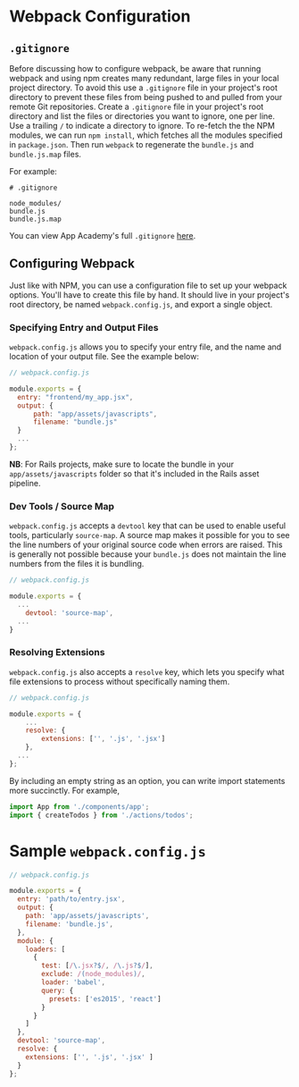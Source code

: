 # Webpack Configuration

## `.gitignore`

Before discussing how to configure webpack, be aware that running webpack
and using npm creates many redundant, large files in your local project
directory. To avoid this use a `.gitignore` file in your project's root directory to 
prevent these files from being pushed to and pulled from your remote Git
repositories. Create a `.gitignore` file in your project's root directory 
and list the files or directories you want to ignore, one per line. Use a 
trailing `/` to indicate a directory to ignore. To re-fetch the the NPM modules, 
we can run `npm install`, which fetches all the modules specified in `package.json`.
Then run `webpack` to regenerate the `bundle.js` and `bundle.js.map` files.

For example:

```
# .gitignore

node_modules/
bundle.js
bundle.js.map
```

You can view App Academy's full `.gitignore` [here][gitignore].

## Configuring Webpack

Just like with NPM, you can use a configuration file to set up your webpack
options. You'll have to create this file by hand. It should live in your
project's root directory, be named `webpack.config.js`, and export a single
object.

### Specifying Entry and Output Files

`webpack.config.js` allows you to specify your entry file, and the name and
location of your output file. See the example below:

```js
// webpack.config.js

module.exports = {
  entry: "frontend/my_app.jsx",
  output: {
      path: "app/assets/javascripts",
      filename: "bundle.js"
  }
  ...
};
```

**NB**: For Rails projects, make sure to locate the bundle in your
`app/assets/javascripts` folder so that it's included in the Rails asset
pipeline.

### Dev Tools / Source Map

`webpack.config.js` accepts a `devtool` key that can be used to enable useful
tools, particularly `source-map`. A source map makes it possible for you to see
the line numbers of your original source code when errors are raised. This is 
generally not possible because your `bundle.js` does not maintain the line numbers 
from the files it is bundling.

```js
// webpack.config.js

module.exports = {
  ...
	devtool: 'source-map',
  ...
}
```

### Resolving Extensions

`webpack.config.js` also accepts a `resolve` key, which lets you specify what
file extensions to process without specifically naming them.

```js
// webpack.config.js

module.exports = {
	...
	resolve: {
		extensions: ['', '.js', '.jsx']
	},
  ...
};
```

By including an empty string as an option, you can write import statements more
succinctly. For example,

```js
import App from './components/app';
import { createTodos } from './actions/todos';
```

# Sample `webpack.config.js`

```js
// webpack.config.js

module.exports = {
  entry: 'path/to/entry.jsx',
  output: {
    path: 'app/assets/javascripts',
    filename: 'bundle.js',
  },
  module: {
    loaders: [
      {
        test: [/\.jsx?$/, /\.js?$/],
        exclude: /(node_modules)/,
        loader: 'babel',
        query: {
          presets: ['es2015', 'react']
        }
      }
    ]
  },
  devtool: 'source-map',
  resolve: {
    extensions: ['', '.js', '.jsx' ]
  }
};
```

[gitignore]: https://github.com/appacademy/dotfiles/blob/master/dot/gitignore
